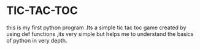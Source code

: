 # TIC-TAC-TOC
this is my first python program .Its a simple tic tac toc game created by using def functions ,its very simple but helps me to understand the basics of python in very depth.
